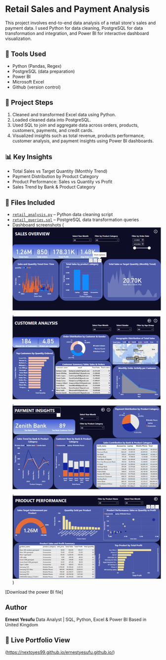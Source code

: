 # Retail Sales and Payment Analysis

This project involves end-to-end data analysis of a retail store's sales and payment data. 
I used Python for data cleaning, PostgreSQL for data transformation and integration, and Power BI for interactive dashboard visualization.

## 🔧 Tools Used
- Python (Pandas, Regex)
- PostgreSQL (data preparation)
- Power BI
- Microsoft Excel
- Github (version control)

## 🧰 Project Steps
1. Cleaned and transformed Excel data using Python.
2. Loaded cleaned data into PostgreSQL.
3. Used SQL to join and aggregate data across orders, products, customers, payments, and credit cards.
4. Visualized insights such as total revenue, products performance, customer analysis, and payment insights using Power BI dashboards.

## 📊 Key Insights
- Total Sales vs Target Quantity (Monthly Trend)
- Payment Distribution by Product Category
- Product Performance: Sales vs Quantity vs Profit
- Sales Trend by Bank & Product Category

## 📁 Files Included
- [`retail_analysis.py`](../retail_analysis.py/retail_analysis.py) – Python data cleaning script
- [`retail_queries.sql`](../retail_queries.sql/create_sales_report_table.sql) – PostgreSQL data transformation queries
- Dashboard screenshots (![alt text](Retail-sales_overview-dashboard.png), ![alt text](Retail-customer_analysis-dashboardz.png), ![alt text](Retail-payment_insights-dashboard.png), ![alt text](Retail-product_performance-dashboard.png))

[Download the power BI file]

## Author
**Ernest Yesufu**
Data Analyst | SQL, Python, Excel & Power BI
Based in United Kingdom

## 🔗 Live Portfolio View
(https://nextoyes99.github.io/ernestyesufu.github.io/)
